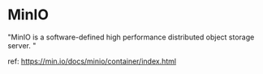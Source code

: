 # MinIO
"MinIO is a software-defined high performance distributed object storage server. "

ref:
https://min.io/docs/minio/container/index.html

